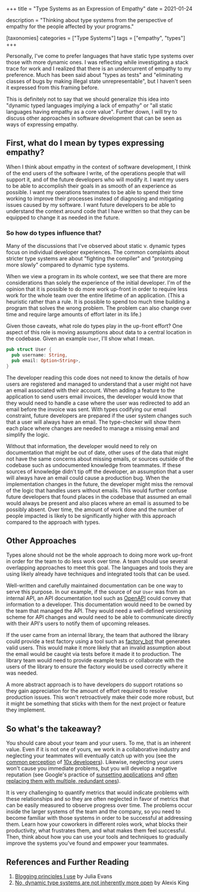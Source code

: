 +++
title = "Type Systems as an Expression of Empathy"
date = 2021-01-24

description = "Thinking about type systems from the perspective of empathy for the people affected by your programs."

[taxonomies]
categories = ["Type Systems"]
tags = ["empathy", "types"]
+++

Personally, I've come to prefer languages that have static type systems over those with more dynamic ones. I was reflecting while investigating a stack trace for work and I realized that there is an undercurrent of empathy to my preference. Much has been said about "types as tests" and "eliminating classes of bugs by making illegal state unrepresentable", but I haven't seen it expressed from this framing before.

<!-- more -->

This is definitely not to say that we should generalize this idea into "dynamic typed languages implying a lack of empathy" or "all static languages having empathy as a core value". Further down, I will try to discuss other approaches in software development that can be seen as ways of expressing empathy.

## First, what do I mean by types expressing empathy?

When I think about empathy in the context of software development, I think of the end users of the software I write, of the operations people that will support it, and of the future developers who will modify it. I want my users to be able to accomplish their goals in as smooth of an experience as possible. I want my operations teammates to be able to spend their time working to improve their processes instead of diagnosing and mitigating issues caused by my software. I want future developers to be able to understand the context around code that I have written so that they can be equipped to change it as needed in the future.

### So how do types influence that?

Many of the discussions that I've observed about static v. dynamic types focus on individual developer experiences. The common complaints about stricter type systems are about "fighting the compiler" and "prototyping more slowly" compared to dynamic type systems.

When we view a program in its whole context, we see that there are more considerations than solely the experience of the initial developer. I'm of the opinion that it is possible to do more work up-front in order to require less work for the whole team over the entire lifetime of an application. (This a heuristic rather than a rule. It is possible to spend too much time building a program that solves the wrong problem. The problem can also change over time and require large amounts of effort later in its life.)

Given those caveats, what role do types play in the up-front effort? One aspect of this role is moving assumptions about data to a central location in the codebase. Given an example `User`, I'll show what I mean.

```rust
pub struct User {
  pub username: String,
  pub email: Option<String>,
}
```

The developer reading this code does not need to know the details of how users are registered and managed to understand that a user might not have an email associated with their account. When adding a feature to the application to send users email invoices, the developer would know that they would need to handle a case where the user was redirected to add an email before the invoice was sent. With types codifying our email constraint, future developers are prepared if the user system changes such that a user will always have an email. The type-checker will show them each place where changes are needed to manage a missing email and simplify the logic.

Without that information, the developer would need to rely on documentation that might be out of date, other uses of the data that might not have the same concerns about missing emails, or sources outside of the codebase such as undocumented knowledge from teammates. If these sources of knowledge didn't tip off the developer, an assumption that a user will always have an email could cause a production bug. When the implementation changes in the future, the developer might miss the removal of the logic that handles users without emails. This would further confuse future developers that found places in the codebase that assumed an email would always be present and also places where an email is assumed to be possibly absent. Over time, the amount of work done and the number of people impacted is likely to be significantly higher with this approach compared to the approach with types.

## Other Approaches

Types alone should not be the whole approach to doing more work up-front in order for the team to do less work over time. A team should use several overlapping approaches to meet this goal. The languages and tools they are using likely already have techniques and integrated tools that can be used.

Well-written and carefully maintained documentation can be one way to serve this purpose. In our example, if the source of our `User` was from an internal API, an API documentation tool such as [OpenAPI](https://www.openapis.org/) could convey that information to a developer. This documentation would need to be owned by the team that managed the API. They would need a well-defined versioning scheme for API changes and would need to be able to communicate directly with their API's users to notify them of upcoming releases.

If the user came from an internal library, the team that authored the library could provide a test factory using a tool such as [factory_bot](https://github.com/thoughtbot/factory_bot) that generates valid users. This would make it more likely that an invalid assumption about the email would be caught via tests before it made it to production. The library team would need to provide example tests or collaborate with the users of the library to ensure the factory would be used correctly where it was needed.

A more abstract approach is to have developers do support rotations so they gain appreciation for the amount of effort required to resolve production issues. This won't retroactively make their code more robust, but it might be something that sticks with them for the next project or feature they implement.

## So what's the takeaway?

You should care about your team and your users. To me, that is an inherent value. Even if it is not one of yours, we work in a collaborative industry and neglecting your teammates will eventually catch up with you (see the [common perception](https://twitter.com/cassidoo/status/1150170262228201472) of [10x developers](https://twitter.com/mipsytipsy/status/1151436649714216960)). Likewise, neglecting your users won't cause you immediate problems, but you will develop a negative reputation (see Google's practice of [sunsetting applications](https://killedbygoogle.com/) and [often replacing them with multiple, redundant ones](https://twitter.com/patio11/status/1321310132106649601)).

It is very challenging to quantify metrics that would indicate problems with these relationships and so they are often neglected in favor of metrics that can be easily measured to observe progress over time. The problems occur inside the larger systems of the team and the company, so you need to become familiar with those systems in order to be successful at addressing them. Learn how your coworkers in different roles work, what blocks their productivity, what frustrates them, and what makes them feel successful. Then, think about how you can use your tools and techniques to gradually improve the systems you've found and empower your teammates.

## References and Further Reading

1. [Blogging principles I use](https://jvns.ca/blog/2017/03/20/blogging-principles/#be-positive) by Julia Evans
1. [No, dynamic type systems are not inherently more open](https://lexi-lambda.github.io/blog/2020/01/19/no-dynamic-type-systems-are-not-inherently-more-open/) by Alexis King
